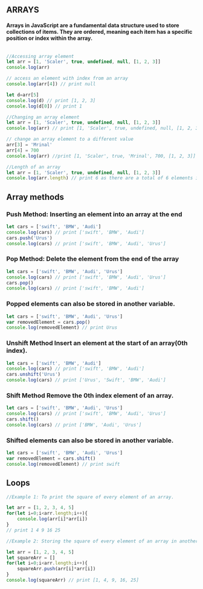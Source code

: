 ## ARRAYS

#### Arrays in JavaScript are a fundamental data structure used to store collections of items. They are ordered, meaning each item has a specific position or index within the array.
``` JavaScript

//Accessing array element
let arr = [1, 'Scaler', true, undefined, null, [1, 2, 3]]
console.log(arr)

// access an element with index from an array
console.log(arr[4]) // print null

let d=arr[5]
console.log(d) // print [1, 2, 3]
console.log(d[0]) // print 1

//Changing an array element
let arr = [1, 'Scaler', true, undefined, null, [1, 2, 3]]
console.log(arr) // print [1, 'Scaler', true, undefined, null, [1, 2, 3]]

// change an array element to a different value
arr[3] = 'Mrinal'
arr[4] = 700
console.log(arr) //print [1, 'Scaler', true, 'Mrinal', 700, [1, 2, 3]]

//Length of an array
let arr = [1, 'Scaler', true, undefined, null, [1, 2, 3]]
console.log(arr.length) // print 6 as there are a total of 6 elements in an array.
```

## Array methods


### Push Method: Inserting an element into an array at the end
``` JavaScript
let cars = ['swift', 'BMW', 'Audi']
console.log(cars) // print ['swift', 'BMW', 'Audi']
cars.push('Urus')
console.log(cars) // print ['swift', 'BMW', 'Audi', 'Urus']
```
### Pop Method: Delete the element from the end of the array
``` JavaScript
let cars = ['swift', 'BMW', 'Audi', 'Urus']
console.log(cars) // print ['swift', 'BMW', 'Audi', 'Urus']
cars.pop()
console.log(cars) // print ['swift', 'BMW', 'Audi']
```
### Popped elements can also be stored in another variable.
``` JavaScript
let cars = ['swift', 'BMW', 'Audi', 'Urus']
var removedElement = cars.pop()
console.log(removedElement) // print Urus
```
### Unshift Method Insert an element at the start of an array(0th index).
``` JavaScript
let cars = ['swift', 'BMW', 'Audi']
console.log(cars) // print ['swift', 'BMW', 'Audi']
cars.unshift('Urus')
console.log(cars) // print ['Urus', 'Swift', 'BMW', 'Audi']
```
### Shift Method Remove the 0th index element of an array.
``` JavaScript
let cars = ['swift', 'BMW', 'Audi', 'Urus']
console.log(cars) // print ['swift', 'BMW', 'Audi', 'Urus']
cars.shift()
console.log(cars) // print ['BMW', 'Audi', 'Urus']
```
### Shifted elements can also be stored in another variable.
``` JavaScript
let cars = ['swift', 'BMW', 'Audi', 'Urus']
var removedElement = cars.shift()
console.log(removedElement) // print swift
```

## Loops

``` JavaScript
//Example 1: To print the square of every element of an array.

let arr = [1, 2, 3, 4, 5]
for(let i=0;i<arr.length;i++){
    console.log(arr[i]*arr[i])
}
// print 1 4 9 16 25

//Example 2: Storing the square of every element of an array in another array.

let arr = [1, 2, 3, 4, 5]
let squareArr = []
for(let i=0;i<arr.length;i++){
    squareArr.push(arr[i]*arr[i])
}
console.log(squareArr) // print [1, 4, 9, 16, 25]
```
